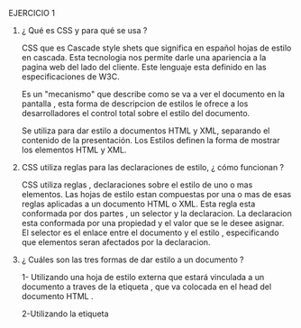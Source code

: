 EJERCICIO 1

1) ¿ Qué es CSS y para qué se usa ? 

    CSS que es Cascade style shets que significa en español hojas de estilo en cascada.
    Esta tecnologia nos permite darle una apariencia a la pagina web del lado del cliente.
    Este lenguaje esta definido en las especificaciones de W3C.

    Es un "mecanismo" que describe como se va a ver el documento en la pantalla , esta forma de descripcion de estilos le ofrece a los desarrolladores el control total sobre el estilo del documento.

    Se utiliza para dar estilo a documentos HTML y XML, separando el contenido de la  presentación. Los Estilos definen la forma de mostrar los elementos HTML y XML.

2) CSS utiliza reglas para las declaraciones de estilo, ¿ cómo funcionan ?

    CSS utiliza reglas , declaraciones sobre el estilo de uno o mas elementos. Las hojas de estilo estan compuestas por una o mas de esas reglas aplicadas a un documento HTML o XML.
    Esta regla esta conformada por dos partes , un selector y la declaracion. La declaracion esta conformada por una propiedad y el valor que se le desee asignar.
    El selector es el enlace entre el documento y el estilo , especificando que elementos seran afectados por la declaracion.

3) ¿ Cuáles son las tres formas de dar estilo a un documento ?

    1- Utilizando una hoja de estilo externa que estará vinculada a un documento a traves de la etiqueta <link> , que va colocada en el head del documento HTML .

    2-Utilizando la etiqueta <style>, en el documento html, generalmente se situa en el head . De esta forma los estilos seran aplicados antes de que la pagina se cargue por completo.

    3-Utilizando estilos directamente sobre los elementos que lo permiten a traves del atributo <style> dentro de <body>. Pero este tipo de estilo pierde las ventajas que ofrecen las hojas de estilo al mezclarse el contenido con la presentacion.
    	
4) ¿ Cuáles son los distintos tipos de selectores más utilizados ? 

    Podes seleccionar elementos de HTML en funcion del nombre del elemento, tambien se puede agrupar esos elementos colocando comas.
    Existe el selector universal (*) , este selecciona todos los elementos del HTML.
    Existen los selectores de clases (.nombreClase) para seleccionar todos los elementos con esa clase.
    Existen los selectores de ID (#nombreID) para seleccionar un elemento del HTML con ese ID.
    Existen selectores descendientes , colocamos el elemento padre y luego el hijo , entonces asi solo modificaremos a esos elementos solo si son hijos del padre que colocamos.

5) ¿ Qué es una pseudo-clase? Cuáles son las más utilizadas aplicadas a vínculos ?

    Es una palabra clave que se añade a los selectores y que especifica un estado especial del elemento seleccionado.
    Las mas utilizadas aplciadas a vinculos son =
     1- (:link) se refiere a un enlace (con atributo href) y apunta a un link que no ha sido visitado.
     2-(:visited) Se refiere a un enlace que ya ha sido visitado.

6) ¿ Qué es la herencia ?

    Es un mecanismo a traves del cual los elementos hijos adquieren propiedades de los elementos que los contienen.

7) ¿ En qué consiste el proceso denominado cascada?

    Esto consiste que cuando tienes varias reglas de CSS aplicadas a un mismo elemento , todas ellas deben converger en una serie de estilos en base a las reglas de la escifidad, al orden en el que aparecen y a su importancia.